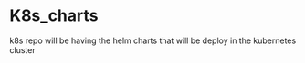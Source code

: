 # K8s_charts
k8s repo will be having the helm charts that will be deploy in the kubernetes cluster 
